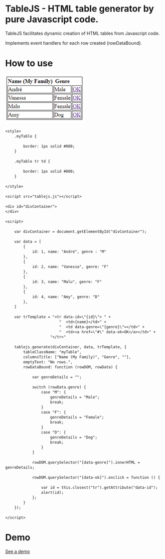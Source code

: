 # TableJS - HTML table generator by pure Javascript code.


TableJS facilitates dynamic creation of HTML tables from Javascript code. 

Implements event handlers for each row created (rowDataBound). 


<h1>How to use</h1>


<img src="https://github.com/andremenegassi/TableJS/blob/master/demo.png">

    <style>
        .myTable {
        
            border: 1px solid #000;
        }

        .myTable tr td {
        
            border: 1px solid #000;
        }

    </style>
    
    <script src="tablejs.js"></script>

    <div id="divContainer">
    </div>

    <script>

        var divContainer = document.getElementById("divContainer");

        var data = [
            {
                id: 1, name: "André", genre : "M"
            },
            {
                id: 2, name: "Vanessa", genre: "F"
            },
            {
                id: 3, name: "Malu", genre: "F"
            },
            {
                id: 4, name: "Amy", genre: "D"
            },
        ]

        var trTemplate = "<tr data-id=\"{id}\"> " +
                            "  <td>{name}</td>" +
                            "  <td data-genre=\"{genre}\"></td>" +
                            "  <td><a href=\"#\" data-ok>OK</a></td>" +
                        "</tr>"

        tablejs.generate(divContainer, data, trTemplate, {
            tableClassName: "myTable",
            columnsTitle: ["Name (My Family)", "Genre", ""],
            emptyText: "No rows.",
            rowDataBound: function (rowDOM, rowData) {

                var genreDetails = "";

                switch (rowData.genre) {
                    case "M": {
                        genreDetails = "Male";
                        break;
                    }
                    case "F": {
                        genreDetails = "Female";
                        break;
                    }
                    case "D": {
                        genreDetails = "Dog";
                        break;
                    }
                }

                rowDOM.querySelector("[data-genre]").innerHTML = genreDetails;

                rowDOM.querySelector("[data-ok]").onclick = function () {

                    var id = this.closest("tr").getAttribute("data-id");
                    alert(id);
                };
            }
        });

    </script>


<h1>Demo</h1>
<a href="https://github.com/andremenegassi/TableJS/blob/master/demo.html">See a demo</a>

